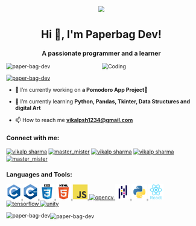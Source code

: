 <p align="center"> <img src="https://media.discordapp.net/attachments/962006170892111942/1038347035541250079/Anime_Fantasy_Sky_Background_Banner.jpg" /> </p>
<h1 align="center">Hi 👋, I'm Paperbag Dev!</h1>
<h3 align="center">A passionate programmer and a learner</h3>
<img align="right" alt="Coding" width="250" src="https://media.discordapp.net/attachments/962006170892111942/1038351358950121503/coding-anime.gif">

<p align="left"> <img src="https://komarev.com/ghpvc/?username=paper-bag-dev&label=Profile%20views&color=0e75b6&style=flat" alt="paper-bag-dev" /> </p>

<p align="left"> <a href="https://github.com/ryo-ma/github-profile-trophy"><img src="https://github-profile-trophy.vercel.app/?username=paper-bag-dev" alt="paper-bag-dev" /></a> </p>

- 🔭 I’m currently working on **a Pomodoro App Project🍅**

- 🌱 I’m currently learning **Python, Pandas, Tkinter, Data Structures and digital Art**

- 📫 How to reach me **vikalpsh1234@gmail.com**

<h3 align="left">Connect with me:</h3>
<p align="left">
<a href="https://linkedin.com/in/vikalp sharma" target="blank"><img align="center" src="https://raw.githubusercontent.com/rahuldkjain/github-profile-readme-generator/master/src/images/icons/Social/linked-in-alt.svg" alt="vikalp sharma" height="30" width="40" /></a>
<a href="https://www.codechef.com/users/master_mister" target="blank"><img align="center" src="https://cdn.jsdelivr.net/npm/simple-icons@3.1.0/icons/codechef.svg" alt="master_mister" height="30" width="40" /></a>
<a href="https://www.hackerrank.com/vikalp sharma" target="blank"><img align="center" src="https://raw.githubusercontent.com/rahuldkjain/github-profile-readme-generator/master/src/images/icons/Social/hackerrank.svg" alt="vikalp sharma" height="30" width="40" /></a>
<a href="https://codeforces.com/profile/vikalp sharma" target="blank"><img align="center" src="https://raw.githubusercontent.com/rahuldkjain/github-profile-readme-generator/master/src/images/icons/Social/codeforces.svg" alt="vikalp sharma" height="30" width="40" /></a>
<a href="https://www.leetcode.com/master_mister" target="blank"><img align="center" src="https://raw.githubusercontent.com/rahuldkjain/github-profile-readme-generator/master/src/images/icons/Social/leet-code.svg" alt="master_mister" height="30" width="40" /></a>
</p>

<h3 align="left">Languages and Tools:</h3>
<p align="left"> <a href="https://www.cprogramming.com/" target="_blank" rel="noreferrer"> <img src="https://raw.githubusercontent.com/devicons/devicon/master/icons/c/c-original.svg" alt="c" width="40" height="40"/> </a> <a href="https://www.w3schools.com/cpp/" target="_blank" rel="noreferrer"> <img src="https://raw.githubusercontent.com/devicons/devicon/master/icons/cplusplus/cplusplus-original.svg" alt="cplusplus" width="40" height="40"/> </a> <a href="https://www.w3schools.com/css/" target="_blank" rel="noreferrer"> <img src="https://raw.githubusercontent.com/devicons/devicon/master/icons/css3/css3-original-wordmark.svg" alt="css3" width="40" height="40"/> </a> <a href="https://www.w3.org/html/" target="_blank" rel="noreferrer"> <img src="https://raw.githubusercontent.com/devicons/devicon/master/icons/html5/html5-original-wordmark.svg" alt="html5" width="40" height="40"/> </a> <a href="https://developer.mozilla.org/en-US/docs/Web/JavaScript" target="_blank" rel="noreferrer"> <img src="https://raw.githubusercontent.com/devicons/devicon/master/icons/javascript/javascript-original.svg" alt="javascript" width="40" height="40"/> </a> <a href="https://opencv.org/" target="_blank" rel="noreferrer"> <img src="https://www.vectorlogo.zone/logos/opencv/opencv-icon.svg" alt="opencv" width="40" height="40"/> </a> <a href="https://pandas.pydata.org/" target="_blank" rel="noreferrer"> <img src="https://raw.githubusercontent.com/devicons/devicon/2ae2a900d2f041da66e950e4d48052658d850630/icons/pandas/pandas-original.svg" alt="pandas" width="40" height="40"/> </a> <a href="https://www.python.org" target="_blank" rel="noreferrer"> <img src="https://raw.githubusercontent.com/devicons/devicon/master/icons/python/python-original.svg" alt="python" width="40" height="40"/> </a> <a href="https://reactjs.org/" target="_blank" rel="noreferrer"> <img src="https://raw.githubusercontent.com/devicons/devicon/master/icons/react/react-original-wordmark.svg" alt="react" width="40" height="40"/> </a> <a href="https://www.tensorflow.org" target="_blank" rel="noreferrer"> <img src="https://www.vectorlogo.zone/logos/tensorflow/tensorflow-icon.svg" alt="tensorflow" width="40" height="40"/> </a> <a href="https://unity.com/" target="_blank" rel="noreferrer"> <img src="https://www.vectorlogo.zone/logos/unity3d/unity3d-icon.svg" alt="unity" width="40" height="40"/> </a> </p>

<p><img align="left" src="https://github-readme-stats.vercel.app/api/top-langs?username=paper-bag-dev&show_icons=true&locale=en&layout=compact" alt="paper-bag-dev" /></p>

<p><img align="center" src="https://github-readme-streak-stats.herokuapp.com/?user=paper-bag-dev&" alt="paper-bag-dev" /></p>
